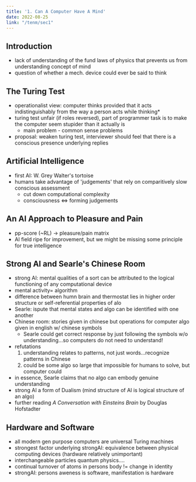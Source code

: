 ```yaml
---
title: '1. Can A Computer Have A Mind'
date: 2022-08-25
link: "/tenm/sec1"
---
```



## Introduction
- lack of understanding of the fund laws of physics that prevents us from understanding concept of mind
- question of whether a mech. device could ever be said to think

## The Turing Test
- operationalist view: computer thinks provided that it acts indistinguishably from the way a person acts while thinking*
- turing test unfair (if roles reversed), part of programmer task is to make the computer seem stupider than it actually is
    - main problem - common sense problems
- proposal: weaken turing test, interviewer should feel that there is a conscious presence underlying replies

## Artificial Intelligence
- first AI: W. Grey Walter's tortoise
- humans take advantage of 'judgements' that rely on comparitively slow conscious assessment
    - cut down computational complexity
    - consciousness <=> forming judgements

## An AI Approach to Pleasure and Pain
- pp-score (~RL) -> pleasure/pain matrix
- AI field ripe for improvement, but we might be missing some principle for true intelligence

## Strong AI and Searle's Chinese Room
- strong AI: mental qualities of a sort can be attributed to the logical functioning of any computational device
- mental activity= algorithm
- difference between humn brain and thermostat lies in higher order structure or self-referential properties of alo
- Searle: ispute that mental states and algo can be identified with one another
- Chinese room: stories given in chinese but operations for computer algo given in english w/ chinese symbols
    - Searle could get correct response by just following the symbols w/o understanding...so computers do not need to understand!
- refutations
    1. understanding relates to patterns, not just words...recognize patterns in Chinese 
    2. could be some algo so large that impossible for humans to solve, but computer could 
- in essence, Searle claims that no algo can embody genuine understanding
- strong AI a form of Dualism (mind structure of AI is logical structure of an algo)
- further reading *A Conversation with Einsteins Brain* by Douglas Hofstadter


## Hardware and Software
- all modern gen purpose computers are universal Turing machines
- strongest factor underlying strongAI: equivalence between physical computing devices (hardware relatively unimportant)
- interchangeable particles quantum physics....
- continual turnover of atoms in persons body != change in identity
- strongAI: persons aweness is software, manifestation is hardware